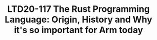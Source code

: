 ---
categories:
- ltd20
description: '<strong>To join this session live please go to:</strong><br><ul><li>YouTube:
  <a data-saferedirecturl="https://www.google.com/url?q=https://youtu.be/PFQdsAoxQjo&source=gmail&ust=1584481372166000&usg=AFQjCNEaHD7pbM7zG_P6qVfLUp1t25kjHQ"
  href="https://youtu.be/PFQdsAoxQjo" target="_blank">https://youtu.be/PFQdsAoxQjo</a></li><li>Zoom:
  <a data-saferedirecturl="https://www.google.com/url?q=https://zoom.us/j/979251096?pwd%3Dd1VOZVF3TDVGaW1BYXVNeUl3WDk5QT09&source=gmail&ust=1584481372167000&usg=AFQjCNEbwp1MgK5ehMTqiYrSaWesNvUPgw"
  href="https://zoom.us/j/979251096?pwd=d1VOZVF3TDVGaW1BYXVNeUl3WDk5QT09" target="_blank">https://zoom.us/j/979251096?pwd=d1VOZVF3TDVGaW1BYXVNeUl3WDk5QT09</a></li></ul>Description:<br>Rust
  is a modern programming language designed from its inception to solve whole classes
  of problems that contribute to safety and security vulnerabilities. That, without
  sacrificing expressiveness, programmer convenience, performance and inter-operability
  with legacy code.<br><br>Today Rust is rapidly turning into the first choice for
  developing code intended to run in high performance, concurrent and safety critical
  environments. This is happening at all layers of the software stack including firmware,
  TEEs, OS kernels, web frameworks, the lot with contributions from all the usual
  (big) suspect organisations.<br><br>The story of the inception, design, development,
  evolution and uptake of Rust is a very interesting tale that sheds light on the
  real problems facing programming in the large in the face of today''s safety and
  security landscape.<br><br>In this joint talk by Florian Gilcher (from Ferrous Systems
  and a member of the Rust language core team) and Robin Randhawa (from Arm, a long
  time friend of Linaro who focuses on the intersection of open source and safety)
  the audience will learn about the motivations and history of Rust, how it manages
  to do what it does and the plans for making Arm support in Rust be best in class.'
image:
  featured: 'true'
  path: https://static.linaro.org/connect/ltd20/images/LTD20-117.png
session_id: LTD20-117
session_room: Track 1 [Tuesday]
session_slot:
  end_time: 2020-03-24 14:20
  start_time: 2020-03-24 13:30
session_speakers:
- speaker_bio: Robin works for Arm and dabbles in operating system stacks and systems
    programming languages.&lt;br&gt;&lt;br&gt;Robin is a part of Arm&#39;s system
    software architecture team at Cambridge, UK.&lt;br&gt;&lt;br&gt;His primary focus
    is open source software used in safety critical domains. He spends his time working
    with system software and hardware designers to find ways in which Arm&#39;s safety
    conscious partners can benefit from open source software.
  speaker_company: Arm
  speaker_image: http://avatars.sched.co/4/96/7250040/avatar.jpg.320x320px.jpg?7c6
  speaker_name: Robin Randhawa
  speaker_position: Technical Director for System Software
  speaker_role: attendee, speaker
- speaker_bio: Florian works for Ferrous Systems and has been closely involved with
    the evolution of Rust in his capacity as a Rust Language Core Team Observer and
    a member of the Governance working group.&lt;br&gt;&lt;br&gt;Florian is a noted
    Rust evangelist and his lectures included in most major Rust events around the
    world are very popular. He regularly runs training workshops on Rust.&lt;br&gt;&lt;br&gt;As
    a part of Ferrous Systems he works with key embedded Rust projects running on
    Arm silicon.
  speaker_company: Ferrous Systems
  speaker_image: http://avatars.sched.co/a/08/10899545/avatar.jpg.320x320px.jpg?5ed
  speaker_name: Florian Gilcher
  speaker_position: Managing Director
  speaker_role: speaker
session_track: Security
tag: session
tags: Security
title: 'LTD20-117 The Rust Programming Language: Origin, History and Why it''s so
  important for Arm today'
---